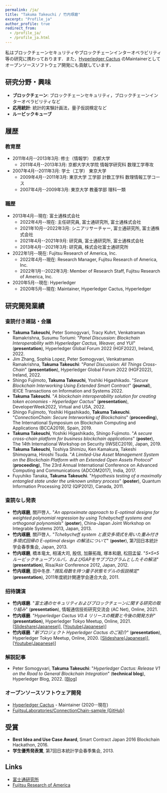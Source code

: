 ```yaml
---
permalink: /ja/
title: "Takuma Takeuchi / 竹内琢磨"
excerpt: "Profile_ja"
author_profile: true
redirect_from:
  - /profile_ja/
  - /profile_ja.html
---
```


私はブロックチェーンセキュリティやブロックチェーンインターオペラビリティ等の研究に携わっております．また，[Hyperledger Cactus](https://www.hyperledger.org/use/cactus) のMaintainerとしてオープンソースソフトウェア開発にも貢献しています．

## 研究分野・興味

- **ブロックチェーン**: ブロックチェーンセキュリティ，ブロックチェーンインターオペラビリティなど
- **応用統計**: 統計的実験計画法，量子仮説検定など
- **ルービックキューブ**

## 履歴

### 教育歴

- 2011年4月--2013年3月: 修士（情報学） 京都大学
  - 2011年4月--2013年3月: 京都大学大学院 情報学研究科 数理工学専攻
- 2007年4月--2011年3月: 学士（工学） 東京大学
  - 2009年4月--2011年3月: 東京大学 工学部 計数工学科 数理情報工学コース
  - 2007年4月--2009年3月: 東京大学 教養学部 理科一類

### 職歴

- 2013年4月--現在: 富士通株式会社
  - 2022年4月--現在: 主任研究員, 富士通研究所, 富士通株式会社
  - 2021年10月--2022年3月: シニアリサーチャー, 富士通研究所, 富士通株式会社
  - 2021年4月--2021年9月: 研究員, 富士通研究所, 富士通株式会社
  - 2013年4月--2021年3月: 研究員, 株式会社富士通研究所
- 2022年1月--現在: Fujitsu Research of America, Inc.
  - 2022年4月--現在: Research Manager, Fujitsu Research of America, Inc.
  - 2022年1月--2022年3月: Member of Research Staff, Fujitsu Research of America, Inc.
- 2020年5月--現在: Hyperledger
  - 2020年5月--現在: Maintainer, Hyperledger Cactus, Hyperledger

## 研究開発業績

### 査読付き雑誌・会議

- **Takuma Takeuchi**, Peter Somogyvari, Tracy Kuhrt, Venkatraman Ramakrishna, Susumu Toriumi: "*Panel Discussion: Blockchain Interoperability with Hyperledger Cactus, Weaver, and YUI*" (**presentation**), Hyperledger Global Forum 2022 (HGF2022), Ireland, 2022.
- Jim Zhang, Sophia Lopez, Peter Somogyvari, Venkatraman Ramakrishna, **Takuma Takeuchi**: "*Panel Discussion: All Things Cross-Chain*" (**presentation**), Hyperledger Global Forum 2022 (HGF2022), Ireland, 2022.
- Shingo Fujimoto, **Takuma Takeuchi**, Yoshiki Higashikado. "*Secure Blockchain Interworking Using Extended Smart Contract*" (**journal**), IEICE Transactions on Information and Systems 2022.
- **Takuma Takeuchi**. "*A blockchain interoperability solution for creating token economies - Hyperledger Cactus*" (**presentation**), DeveloperWeek2022, Virtual and USA, 2022.
- Shingo Fujimoto, Yoshiki Higashikado, **Takuma Takeuchi**. "*ConnectionChain: Secure Interworking of Blockchains*" (**proceeding**), The International Symposium on Blockchain Computing and Applications (BCCA2019), Spain, 2019.
- **Takuma Takeuchi**, Yoshiki Higashikado, Shingo Fujimoto. "*A secure cross-chain platform for business blockchain applications*" (**poster**), The 14th International Workshop on Security (IWSEC2019), Japan, 2019.
- **Takuma Takeuchi**, Toshiya Shimizu, Ken Kamakura, Takeshi Shimoyama, Hiroshi Tsuda. "*A Limited-Use Asset Management System on the Blockchain Platform with an Extended Open Assets Protocol*" (**proceeding**), The 23rd Annual International Conference on Advanced Computing and Communications (ADCOM2017), India, 2017.
- Fuyuhiko Tanaka, **Takuma Takeuchi**. "*Hypothesis testing of a maximally entangled state under the unknown unitary process*" (**poster**), Quantum Information Processing 2012 (QIP2012), Canada, 2011.

### 査読なし発表

- **竹内琢磨**, 關戸啓人. "*An approximate approach to E-optimal designs for weighted polynomial regression by using Tchebycheff systems and orthogonal polynomials*" (**poster**), China-Japan Joint Workshop on Integrable Systems 2013, Japan, 2013.
- **竹内琢磨**, 關戸啓人. "*Tchebycheff system と直交多項式を用いた重み付き多項式回帰の E-optimal design の解法について*" (**poster**), 第7回日本統計学会春季集会, Japan, 2013.
- **竹内琢磨**, 橋本竜太, 相浦大司, 殷信, 加藤拓哉, 塚本和磨, 松田孟留. "*5×5×5ルービックキューブソルバ，およびGAPをサブプログラムとしたその解法*" (**presentation**), Risa/Asir Conference 2012, Japan, 2012.
- **竹内琢磨**, 田中冬彦. "*撹乱母数を持つ量子状態モデルの仮説検定*" (**presentation**), 2011年度統計関連学会連合大会, 2011.

### 招待講演

- **竹内琢磨**. "*富士通のセキュリティおよびブロックチェーンに関する研究の取り組み*" (**presentation**), 情報通信技術研究交流会 (AC Net), Online, 2021.
- **竹内琢磨**. "*Hyperledger Cactus V0.4 リリースの概要と今後の開発方針*" (**presentation**), Hyperledger Tokyo Meetup, Online, 2021. [[Slideshare(Japanese)](https://www.slideshare.net/Hyperledger_Tokyo/hyperledger-cactus-v04)], [[Youtube(Japanese)](https://www.youtube.com/watch?v=LKUdWoxz_lQ)]
- **竹内琢磨**. "*新プロジェクト Hyperledger Cactus のご紹介*" (**presentation**), Hyperledger Tokyo Meetup, Online, 2020. [[Slideshare(Japanese)](https://www.slideshare.net/Hyperledger_Tokyo/hyperledger-cactus)], [[Youtube(Japanese)](https://www.youtube.com/watch?v=UU_RVbiOFJs)]

### 解説記事

- Peter Somogyvari, **Takuma Takeuchi**: "*Hyperledger Cactus: Release V1 on the Road to General Blockchain Integration*" (**technical blog**), Hyperledger Blog, 2022. [[Blog](https://www.hyperledger.org/blog/2022/03/17/hyperledger-cactus-release-v1-on-the-road-to-general-blockchain-integration)]

### オープンソースソフトウェア開発

- [Hyperledger Cactus](https://www.hyperledger.org/use/cactus) - Maintainer (2020--現在)
- [FujitsuLaboratories/ConnectionChain-sample (GitHub)](https://github.com/FujitsuLaboratories/ConnectionChain-sample)

## 受賞

- **Best Idea and Use Case Award**, Smart Contract Japan 2016 Blockchain Hackathon, 2016.
- **学生優秀発表賞**, 第7回日本統計学会春季集会, 2013.

## Links
- [富士通研究所](https://www.fujitsu.com/jp/group/labs/)
- [Fujitsu Research of America](https://www.fujitsu.com/us/about/businesspolicy/tech/rd/)